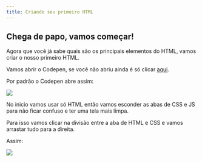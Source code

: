 ```yaml
---
title: Criando seu primeiro HTML
---
```


## Chega de papo, vamos começar!

Agora que você já sabe quais são os principais elementos do HTML, vamos criar o nosso primeiro HTML.

Vamos abrir o Codepen, se você não abriu ainda é só clicar [aqui](https://codepen.io/pen/).

Por padrão o Codepen abre assim:

![](https://raw.githubusercontent.com/menthorlabs/courses/main/html-basico/images/chrome_nE4GrFSPiK.png)

No inicio vamos usar só HTML então vamos esconder as abas de CSS e JS para não ficar confuso e ter uma tela mais limpa.

Para isso vamos clicar na divisão entre a aba de HTML e CSS e vamos arrastar tudo para a direita.

Assim:

![](https://raw.githubusercontent.com/menthorlabs/courses/main/html-basico/images/chrome_X2co2cO2lS.gif)
